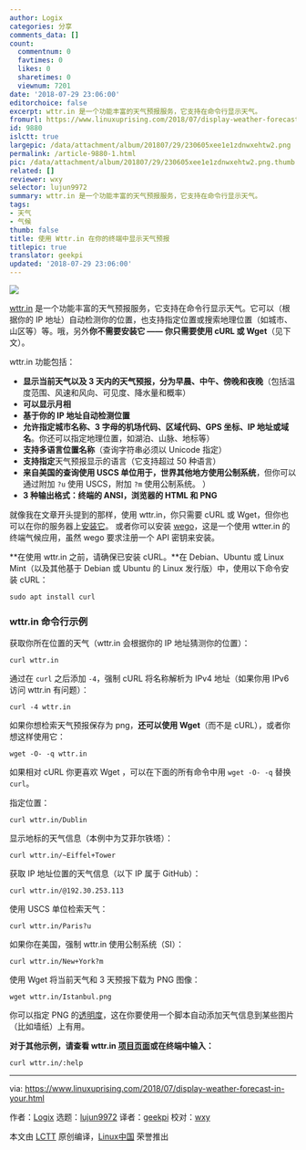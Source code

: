 ```yaml
---
author: Logix
categories: 分享
comments_data: []
count:
  commentnum: 0
  favtimes: 0
  likes: 0
  sharetimes: 0
  viewnum: 7201
date: '2018-07-29 23:06:00'
editorchoice: false
excerpt: wttr.in 是一个功能丰富的天气预报服务，它支持在命令行显示天气。
fromurl: https://www.linuxuprising.com/2018/07/display-weather-forecast-in-your.html
id: 9880
islctt: true
largepic: /data/attachment/album/201807/29/230605xee1e1zdnwxehtw2.png
permalink: /article-9880-1.html
pic: /data/attachment/album/201807/29/230605xee1e1zdnwxehtw2.png.thumb.jpg
related: []
reviewer: wxy
selector: lujun9972
summary: wttr.in 是一个功能丰富的天气预报服务，它支持在命令行显示天气。
tags:
- 天气
- 气候
thumb: false
title: 使用 Wttr.in 在你的终端中显示天气预报
titlepic: true
translator: geekpi
updated: '2018-07-29 23:06:00'
---
```


![](/data/attachment/album/201807/29/230605xee1e1zdnwxehtw2.png)


[wttr.in](https://wttr.in/) 是一个功能丰富的天气预报服务，它支持在命令行显示天气。它可以（根据你的 IP 地址）自动检测你的位置，也支持指定位置或搜索地理位置（如城市、山区等）等。哦，另外**你不需要安装它 —— 你只需要使用 cURL 或 Wget**（见下文）。


wttr.in 功能包括：


* **显示当前天气以及 3 天内的天气预报，分为早晨、中午、傍晚和夜晚**（包括温度范围、风速和风向、可见度、降水量和概率）
* **可以显示月相**
* **基于你的 IP 地址自动检测位置**
* **允许指定城市名称、3 字母的机场代码、区域代码、GPS 坐标、IP 地址或域名**。你还可以指定地理位置，如湖泊、山脉、地标等）
* **支持多语言位置名称**（查询字符串必须以 Unicode 指定）
* **支持指定**天气预报显示的语言（它支持超过 50 种语言）
* **来自美国的查询使用 USCS 单位用于，世界其他地方使用公制系统**，但你可以通过附加 `?u` 使用 USCS，附加 `?m` 使用公制系统。 ）
* **3 种输出格式：终端的 ANSI，浏览器的 HTML 和 PNG**


就像我在文章开头提到的那样，使用 wttr.in，你只需要 cURL 或 Wget，但你也可以在你的服务器上[安装它](https://github.com/chubin/wttr.in#installation)。 或者你可以安装 [wego](https://github.com/schachmat/wego)，这是一个使用 wtter.in 的终端气候应用，虽然 wego 要求注册一个 API 密钥来安装。


**在使用 wttr.in 之前，请确保已安装 cURL。**在 Debian、Ubuntu 或 Linux Mint（以及其他基于 Debian 或 Ubuntu 的 Linux 发行版）中，使用以下命令安装 cURL：



```
sudo apt install curl

```

### wttr.in 命令行示例


获取你所在位置的天气（wttr.in 会根据你的 IP 地址猜测你的位置）：



```
curl wttr.in

```

通过在 `curl` 之后添加 `-4`，强制 cURL 将名称解析为 IPv4 地址（如果你用 IPv6 访问 wttr.in 有问题）：



```
curl -4 wttr.in

```

如果你想检索天气预报保存为 png，**还可以使用 Wget**（而不是 cURL），或者你想这样使用它：



```
wget -O- -q wttr.in

```

如果相对 cURL 你更喜欢 Wget ，可以在下面的所有命令中用 `wget -O- -q` 替换 `curl`。


指定位置：



```
curl wttr.in/Dublin

```

显示地标的天气信息（本例中为艾菲尔铁塔）：



```
curl wttr.in/~Eiffel+Tower

```

获取 IP 地址位置的天气信息（以下 IP 属于 GitHub）：



```
curl wttr.in/@192.30.253.113

```

使用 USCS 单位检索天气：



```
curl wttr.in/Paris?u

```

如果你在美国，强制 wttr.in 使用公制系统（SI）：



```
curl wttr.in/New+York?m

```

使用 Wget 将当前天气和 3 天预报下载为 PNG 图像：



```
wget wttr.in/Istanbul.png

```

你可以指定 PNG 的[透明度](https://github.com/chubin/wttr.in#supported-formats)，这在你要使用一个脚本自动添加天气信息到某些图片（比如墙纸）上有用。


**对于其他示例，请查看 wttr.in [项目页面](https://github.com/chubin/wttr.in)或在终端中输入：**



```
curl wttr.in/:help

```



---


via: <https://www.linuxuprising.com/2018/07/display-weather-forecast-in-your.html>


作者：[Logix](https://plus.google.com/118280394805678839070) 选题：[lujun9972](https://github.com/lujun9972) 译者：[geekpi](https://github.com/geekpi) 校对：[wxy](https://github.com/wxy)


本文由 [LCTT](https://github.com/LCTT/TranslateProject) 原创编译，[Linux中国](https://linux.cn/) 荣誉推出
